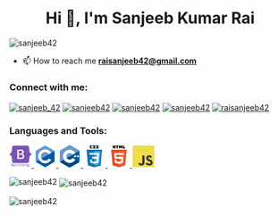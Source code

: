 <h1 align="center">Hi 👋, I'm Sanjeeb Kumar Rai</h1>
<p align="left"> <img src="https://komarev.com/ghpvc/?username=sanjeeb42&label=Profile%20views&color=0e75b6&style=flat" alt="sanjeeb42" /> </p>

- 📫 How to reach me **raisanjeeb42@gmail.com**

<h3 align="left">Connect with me:</h3>
<p align="left">
<a href="https://instagram.com/sanjeeb_42" target="blank"><img align="center" src="https://raw.githubusercontent.com/rahuldkjain/github-profile-readme-generator/master/src/images/icons/Social/instagram.svg" alt="sanjeeb_42" height="30" width="40" /></a>
<a href="https://www.codechef.com/users/sanjeeb42" target="blank"><img align="center" src="https://cdn.jsdelivr.net/npm/simple-icons@3.1.0/icons/codechef.svg" alt="sanjeeb42" height="30" width="40" /></a>
<a href="https://codeforces.com/profile/sanjeeb42" target="blank"><img align="center" src="https://raw.githubusercontent.com/rahuldkjain/github-profile-readme-generator/master/src/images/icons/Social/codeforces.svg" alt="sanjeeb42" height="30" width="40" /></a>
<a href="https://www.leetcode.com/sanjeeb42" target="blank"><img align="center" src="https://raw.githubusercontent.com/rahuldkjain/github-profile-readme-generator/master/src/images/icons/Social/leet-code.svg" alt="sanjeeb42" height="30" width="40" /></a>
<a href="https://auth.geeksforgeeks.org/user/raisanjeeb42" target="blank"><img align="center" src="https://raw.githubusercontent.com/rahuldkjain/github-profile-readme-generator/master/src/images/icons/Social/geeks-for-geeks.svg" alt="raisanjeeb42" height="30" width="40" /></a>
</p>

<h3 align="left">Languages and Tools:</h3>
<p align="left"> <a href="https://getbootstrap.com" target="_blank" rel="noreferrer"> <img src="https://raw.githubusercontent.com/devicons/devicon/master/icons/bootstrap/bootstrap-plain-wordmark.svg" alt="bootstrap" width="40" height="40"/> </a> <a href="https://www.cprogramming.com/" target="_blank" rel="noreferrer"> <img src="https://raw.githubusercontent.com/devicons/devicon/master/icons/c/c-original.svg" alt="c" width="40" height="40"/> </a> <a href="https://www.w3schools.com/cpp/" target="_blank" rel="noreferrer"> <img src="https://raw.githubusercontent.com/devicons/devicon/master/icons/cplusplus/cplusplus-original.svg" alt="cplusplus" width="40" height="40"/> </a> <a href="https://www.w3schools.com/css/" target="_blank" rel="noreferrer"> <img src="https://raw.githubusercontent.com/devicons/devicon/master/icons/css3/css3-original-wordmark.svg" alt="css3" width="40" height="40"/> </a> <a href="https://www.w3.org/html/" target="_blank" rel="noreferrer"> <img src="https://raw.githubusercontent.com/devicons/devicon/master/icons/html5/html5-original-wordmark.svg" alt="html5" width="40" height="40"/> </a> <a href="https://developer.mozilla.org/en-US/docs/Web/JavaScript" target="_blank" rel="noreferrer"> <img src="https://raw.githubusercontent.com/devicons/devicon/master/icons/javascript/javascript-original.svg" alt="javascript" width="40" height="40"/> </a> </p>

<p><img align="left" src="https://github-readme-stats.vercel.app/api/top-langs?username=sanjeeb42&show_icons=true&locale=en&layout=compact" alt="sanjeeb42" /></p>

<p>&nbsp;<img align="center" src="https://github-readme-stats.vercel.app/api?username=sanjeeb42&show_icons=true&locale=en" alt="sanjeeb42" /></p>

<p><img align="center" src="https://github-readme-streak-stats.herokuapp.com/?user=sanjeeb42&" alt="sanjeeb42" /></p>

